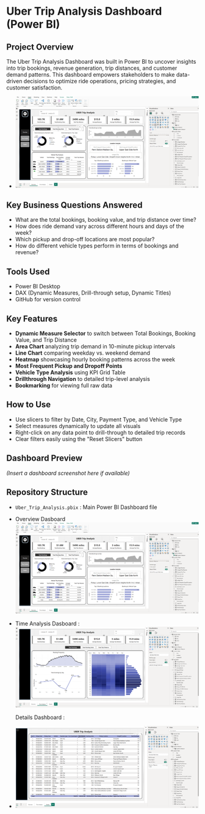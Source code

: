 # Uber Trip Analysis Dashboard (Power BI)

## Project Overview
The Uber Trip Analysis Dashboard was built in Power BI to uncover insights into trip bookings, revenue generation, trip distances, and customer demand patterns. This dashboard empowers stakeholders to make data-driven decisions to optimize ride operations, pricing strategies, and customer satisfaction.

- ![dashboard_preview.png](OverviewSS.png)

## Key Business Questions Answered
- What are the total bookings, booking value, and trip distance over time?
- How does ride demand vary across different hours and days of the week?
- Which pickup and drop-off locations are most popular?
- How do different vehicle types perform in terms of bookings and revenue?

## Tools Used
- Power BI Desktop
- DAX (Dynamic Measures, Drill-through setup, Dynamic Titles)
- GitHub for version control

## Key Features
- **Dynamic Measure Selector** to switch between Total Bookings, Booking Value, and Trip Distance
- **Area Chart** analyzing trip demand in 10-minute pickup intervals
- **Line Chart** comparing weekday vs. weekend demand
- **Heatmap** showcasing hourly booking patterns across the week
- **Most Frequent Pickup and Dropoff Points**
- **Vehicle Type Analysis** using KPI Grid Table
- **Drillthrough Navigation** to detailed trip-level analysis
- **Bookmarking** for viewing full raw data

## How to Use
- Use slicers to filter by Date, City, Payment Type, and Vehicle Type
- Select measures dynamically to update all visuals
- Right-click on any data point to drill-through to detailed trip records
- Clear filters easily using the "Reset Slicers" button

## Dashboard Preview
_(Insert a dashboard screenshot here if available)_

## Repository Structure
- `Uber_Trip_Analysis.pbix` : Main Power BI Dashboard file

- Overview Dasboard
  ![dashboard_preview.png](OverviewSS.png)

- Time Analysis Dasboard :
  ![dashboard_preview.png](TimeAnalysisSS.png)

  Details Dashboard :
- ![dashboard_preview.png](DetailsSS.png)

